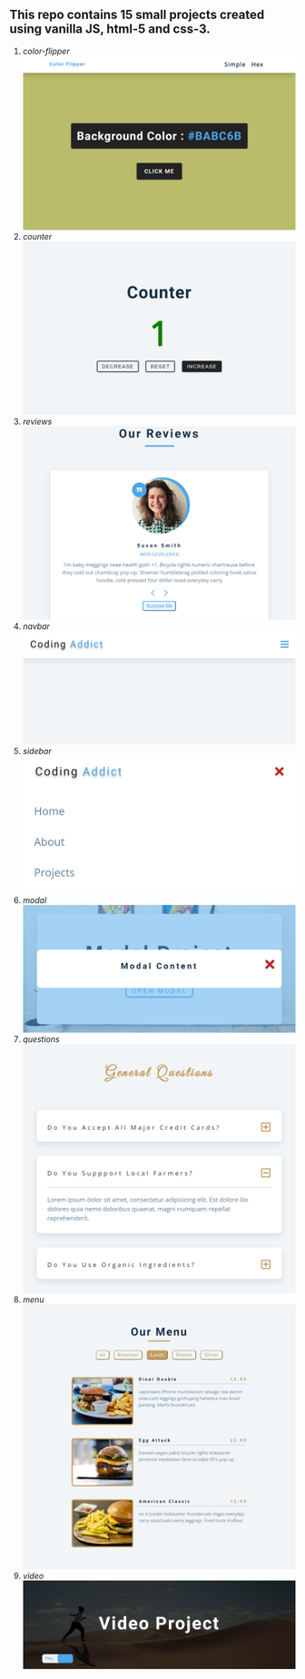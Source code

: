 ## This repo contains 15 small projects created using vanilla JS, html-5 and css-3.
1. *color-flipper*
![color-flipper](./img/color-flipper.png)
1. *counter*
![counter](./img/counter.png)
1. *reviews*
![reviews](./img/reviews.png)
1. *navbar*
![navbar](./img/navbar.png)
1. *sidebar*
![sidebar](./img/sidebar.png)
1. *modal*
![modal](./img/modal.png)
1. *questions*
![questions](./img/questions.png)
1. *menu*
![menu](./img/menu.png)
1. *video*
![video](./img/video.png)
